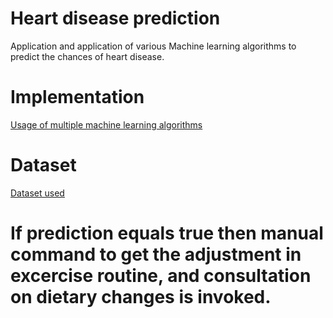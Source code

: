 # Heart disease prediction
Application and application of various Machine learning algorithms to predict the chances of heart disease.

# Implementation
[Usage of multiple machine learning algorithms](https://github.com/bibek-huma/Gradient-descent-with-L1-regularization/blob/master/Heart%20disease%20prediction.ipynb)

# Dataset
[Dataset used](https://github.com/bibek-huma/Gradient-descent-with-L1-regularization/blob/master/heart_disease_prediction.csv)

# If prediction equals true then manual command to get the adjustment in excercise routine, and consultation on dietary changes is invoked.
